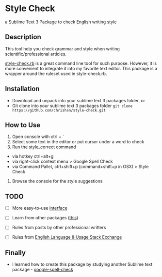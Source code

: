 # Style Check
a Sublime Text 3 Package to check English writing style

## Description
This tool help you check grammar and style when writing scientific/professional articles. 

[style-check.rb](http://www.cs.umd.edu/~nspring/software/style-check-readme.html) is a great command line tool for such purpose. However, it is more convenient to integrate it into my favorite text editor. This package is a wrapper around the ruleset used in style-check.rb.

## Installation
* Download and unpack into your sublime text 3 packages folder, or
* Git clone into your sublime text 3 packages folder
 ```git clone https://github.com/chrishan/style-check.git```

## How to Use
1. Open console with ctrl + `
1. Select some text in the editor or put cursor under a word to check
1. Run the style_correct command
  * via hotkey ctrl+alt+g
  * via right-click context menu > Google Spell Check
  * via Command Pallet, ctrl+shift+p (command+shift+p in OSX) > Style Check
1. Browse the console for the style suggestions


## TODO
- [ ] More easy-to-use [interface](https://github.com/bradrobertson/sublime-packages/blob/master/Default/mark.py)
- [ ] Learn from other packages ([this](https://github.com/vaisaghvt/CheckTypos))
- [ ] Rules from posts by other professional writters
- [ ] Rules from [English Language & Usage Stack Exchange](http://english.stackexchange.com/)



## Finally
* I learned how to create this package by studying another Sublime text package - [google-spell-check](https://github.com/noahcoad/google-spell-check/)